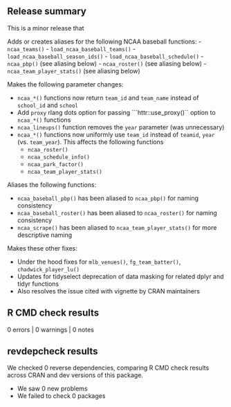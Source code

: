 ## Release summary

This is a minor release that 
 
 Adds or creates aliases for the following NCAA baseball functions:
    - ```ncaa_teams()```
    - ```load_ncaa_baseball_teams()```
    - ```load_ncaa_baseball_season_ids()```
    - ```load_ncaa_baseball_schedule()```
    - ```ncaa_pbp()``` (see aliasing below)
    - ```ncaa_roster()``` (see aliasing below)
    - ```ncaa_team_player_stats()``` (see aliasing below)
  
 Makes the following parameter changes:
 
 * `ncaa_*()` functions now return `team_id` and `team_name` instead of `school_id` and `school`
 * Add `proxy` rlang dots option for passing ```httr::use_proxy()`` option to `ncaa_*()` functions
 * ```ncaa_lineups()``` function removes the `year` parameter (was unnecessary)
 * `ncaa_*()` functions now uniformly use `team_id` instead of `teamid`, `year` (vs. `team_year`). This affects the following functions
   - ```ncaa_roster()```
   - ```ncaa_schedule_info()```
   - ```ncaa_park_factor()```
   - ```ncaa_team_player_stats()```
   
 Aliases the following functions:
 
 * ```ncaa_baseball_pbp()``` has been aliased to ```ncaa_pbp()``` for naming consistency
 * ```ncaa_baseball_roster()``` has been aliased to ```ncaa_roster()``` for naming consistency
 * ```ncaa_scrape()``` has been aliased to ```ncaa_team_player_stats()``` for more descriptive naming
 
 Makes these other fixes: 
 
* Under the hood fixes for ```mlb_venues()```, ```fg_team_batter()```, ```chadwick_player_lu()```
* Updates for tidyselect deprecation of data masking for related dplyr and tidyr functions
* Also resolves the issue cited with vignette by CRAN maintainers

## R CMD check results

0 errors | 0 warnings | 0 notes

## revdepcheck results

We checked 0 reverse dependencies, comparing R CMD check results across CRAN and dev versions of this package.

 * We saw 0 new problems
 * We failed to check 0 packages
